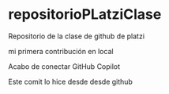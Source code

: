 # repositorioPLatziClase
Repositorio de la clase de github de platzi 

mi primera contribución en local

Acabo de conectar GitHub Copilot

Este comit lo hice desde desde github 
